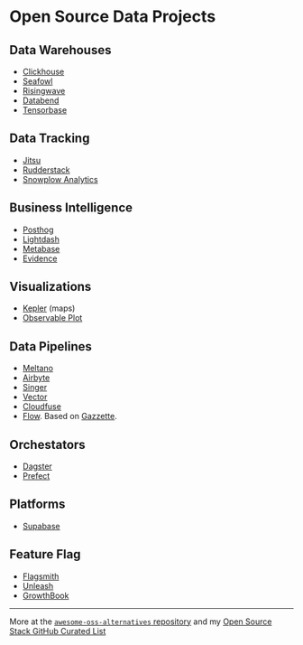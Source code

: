 # Open Source Data Projects

## Data Warehouses

- [Clickhouse](https://github.com/ClickHouse/ClickHouse)
- [Seafowl](https://github.com/splitgraph/seafowl)
- [Risingwave](https://github.com/risingwavelabs/risingwave)
- [Databend](https://github.com/datafuselabs/databend)
- [Tensorbase](https://github.com/tensorbase/tensorbase)

## Data Tracking

- [Jitsu](https://jitsu.com/)
- [Rudderstack](https://www.rudderstack.com/)
- [Snowplow Analytics](https://snowplowanalytics.com/)

## Business Intelligence

- [Posthog](https://posthog.com/)
- [Lightdash](https://www.lightdash.com/)
- [Metabase](https://www.metabase.com/)
- [Evidence](https://www.evidence.dev/)

## Visualizations

- [Kepler](https://kepler.gl/) (maps)
- [Observable Plot](https://observablehq.com/plot/)

## Data Pipelines

- [Meltano](https://meltano.com)
- [Airbyte](https://airbyte.io/)
- [Singer](https://www.singer.io/)
- [Vector](https://vector.dev)
- [Cloudfuse](https://github.com/cloudfuse-io)
- [Flow](https://github.com/estuary/flow). Based on [Gazzette](https://github.com/gazette/core).

## Orchestators

- [Dagster](https://www.dagster.io/)
- [Prefect](https://www.prefect.io/)

## Platforms

- [Supabase](https://supabase.io/)

## Feature Flag

- [Flagsmith](https://flagsmith.com/)
- [Unleash](https://www.getunleash.io/)
- [GrowthBook](https://www.growthbook.io/)

---

More at the [`awesome-oss-alternatives` repository](https://github.com/RunaCapital/awesome-oss-alternatives) and my [Open Source Stack GitHub Curated List](https://github.com/stars/davidgasquez/lists/open-source-stack)
